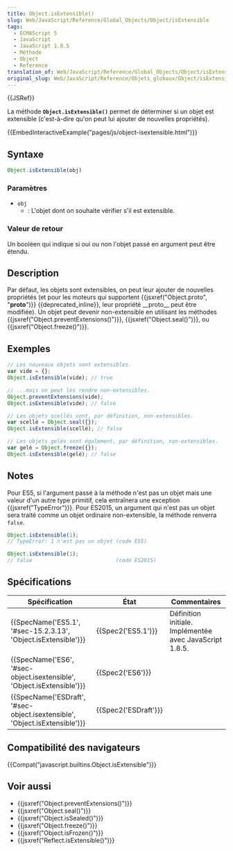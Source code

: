 ```yaml
---
title: Object.isExtensible()
slug: Web/JavaScript/Reference/Global_Objects/Object/isExtensible
tags:
  - ECMAScript 5
  - JavaScript
  - JavaScript 1.8.5
  - Méthode
  - Object
  - Reference
translation_of: Web/JavaScript/Reference/Global_Objects/Object/isExtensible
original_slug: Web/JavaScript/Reference/Objets_globaux/Object/isExtensible
---
```

{{JSRef}}

La méthode **`Object.isExtensible()`** permet de déterminer si un objet est extensible (c'est-à-dire qu'on peut lui ajouter de nouvelles propriétés).

{{EmbedInteractiveExample("pages/js/object-isextensible.html")}}

## Syntaxe

```js
Object.isExtensible(obj)
```

### Paramètres

- `obj`
  - : L'objet dont on souhaite vérifier s'il est extensible.

### Valeur de retour

Un booléen qui indique si oui ou non l'objet passé en argument peut être étendu.

## Description

Par défaut, les objets sont extensibles, on peut leur ajouter de nouvelles propriétés (et pour les moteurs qui supportent {{jsxref("Object.proto", "__proto__")}} {{deprecated_inline}}, leur propriété \_\_proto\_\_ peut être modifiée). Un objet peut devenir non-extensible en utilisant les méthodes {{jsxref("Object.preventExtensions()")}}, {{jsxref("Object.seal()")}}, ou {{jsxref("Object.freeze()")}}.

## Exemples

```js
// Les nouveaux objets sont extensibles.
var vide = {};
Object.isExtensible(vide); // true

// ...mais on peut les rendre non-extensibles.
Object.preventExtensions(vide);
Object.isExtensible(vide); // false

// Les objets scellés sont, par définition, non-extensibles.
var scellé = Object.seal({});
Object.isExtensible(scellé); // false

// Les objets gelés sont également, par définition, non-extensibles.
var gelé = Object.freeze({});
Object.isExtensible(gelé); // false
```

## Notes

Pour ES5, si l'argument passé à la méthode n'est pas un objet mais une valeur d'un autre type primitif, cela entraînera une exception {{jsxref("TypeError")}}. Pour ES2015, un argument qui n'est pas un objet sera traité comme un objet ordinaire non-extensible, la méthode renverra `false`.

```js
Object.isExtensible(1);
// TypeError: 1 n'est pas un objet (code ES5)

Object.isExtensible(1);
// false                           (code ES2015)
```

## Spécifications

| Spécification                                                                                        | État                         | Commentaires                                            |
| ---------------------------------------------------------------------------------------------------- | ---------------------------- | ------------------------------------------------------- |
| {{SpecName('ES5.1', '#sec-15.2.3.13', 'Object.isExtensible')}}                 | {{Spec2('ES5.1')}}     | Définition initiale. Implémentée avec JavaScript 1.8.5. |
| {{SpecName('ES6', '#sec-object.isextensible', 'Object.isExtensible')}}         | {{Spec2('ES6')}}         |                                                         |
| {{SpecName('ESDraft', '#sec-object.isextensible', 'Object.isExtensible')}} | {{Spec2('ESDraft')}} |                                                         |

## Compatibilité des navigateurs

{{Compat("javascript.builtins.Object.isExtensible")}}

## Voir aussi

- {{jsxref("Object.preventExtensions()")}}
- {{jsxref("Object.seal()")}}
- {{jsxref("Object.isSealed()")}}
- {{jsxref("Object.freeze()")}}
- {{jsxref("Object.isFrozen()")}}
- {{jsxref("Reflect.isExtensible()")}}
